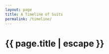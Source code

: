 ```yaml
---
layout: page
title: A Timeline of Suits
permalink: /timeline/
---
```


<h1 class="page-title">{{ page.title | escape }}</h1>


